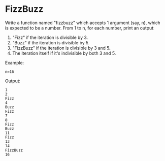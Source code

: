 # FizzBuzz

Write a function named "fizzbuzz" which accepts 1 argument (say, n), which is expected to be a number.
From 1 to n, for each number, print an output:
1. "Fizz" if the iteration is divisible by 3.
2. "Buzz" if the iteration is divisible by 5.
3. "FizzBuzz" if the iteration is divisible by 3 and 5.
4. The iteration itself if it's indivisible by both 3 and 5.

Example:
```
n=16
```

Output:
```
1
2
Fizz
4
Buzz
Fizz
7
8
Fizz
Buzz
11
Fizz
13
14
FizzBuzz
16
```